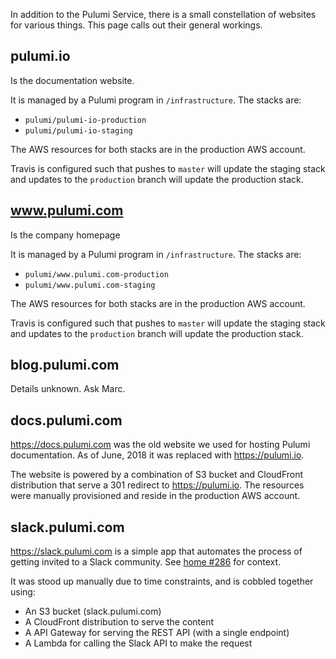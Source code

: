 In addition to the Pulumi Service, there is a small constellation of websites for various things. This page calls out their general workings.

## pulumi.io

Is the documentation website.

It is managed by a Pulumi program in `/infrastructure`. The stacks are:

- `pulumi/pulumi-io-production`
- `pulumi/pulumi-io-staging`

The AWS resources for both stacks are in the production AWS account.

Travis is configured such that pushes to `master` will update the staging stack and updates to the `production` branch will update the production stack.

## www.pulumi.com

Is the company homepage

It is managed by a Pulumi program in `/infrastructure`. The stacks are:

- `pulumi/www.pulumi.com-production`
- `pulumi/www.pulumi.com-staging`

The AWS resources for both stacks are in the production AWS account.

Travis is configured such that pushes to `master` will update the staging stack and updates to the `production` branch will update the production stack.

## blog.pulumi.com

Details unknown. Ask Marc.

## docs.pulumi.com

https://docs.pulumi.com was the old website we used for hosting Pulumi documentation. As of June, 2018 it was replaced with https://pulumi.io.

The website is powered by a combination of S3 bucket and CloudFront distribution that serve a 301 redirect to https://pulumi.io. The resources were manually provisioned and reside in the production AWS account.

## slack.pulumi.com

https://slack.pulumi.com is a simple app that automates the process of getting invited to a Slack community. See [home #286](https://github.com/pulumi/home/issues/286) for context.

It was stood up manually due to time constraints, and is cobbled together using:

- An S3 bucket (slack.pulumi.com)
- A CloudFront distribution to serve the content
- A API Gateway for serving the REST API (with a single endpoint)
- A Lambda for calling the Slack API to make the request
